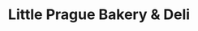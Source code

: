 ---
title: "Little Prague Bakery & Deli"
url: /seattle/little-prague-bakery-und-deli/
shop: Bäckerei
---